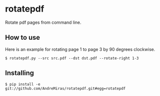 # rotatepdf
Rotate pdf pages from command line.

## How to use
Here is an example for rotating page 1 to page 3 by 90 degrees clockwise.
```shell
$ rotatepdf.py --src src.pdf --dst dst.pdf --rotate-right 1-3
```

## Installing
```shell
$ pip install -e git://github.com/AndreMiras/rotatepdf.git#egg=rotatepdf
```
